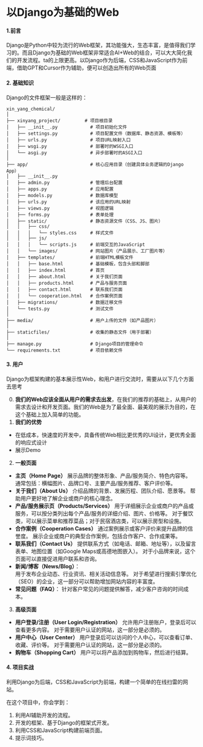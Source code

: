 # 以Django为基础的Web

#### 1.前言
Django是Python中较为流行的Web框架，其功能强大，生态丰富，是值得我们学习的。而且Django为基础的Web框架非常适合AI+Web的结合，可以大大简化我们的开发流程。ta的上限更高。以Django作为后端，CSS和JavaScript作为前端，借助GPT和Cursor作为辅助，便可以创造出所有的Web页面

#### 2. 基础知识
Django的文件框架一般是这样的：
```
xin_yang_chemical/
│
├── xinyang_project/         # 项目根目录
│   ├── __init__.py            # 项目初始化文件
│   ├── settings.py            # 项目配置文件（数据库、静态资源、模板等）
│   ├── urls.py                # 项目URL映射入口
│   ├── wsgi.py                # 部署时的WSGI入口
│   └── asgi.py                # 异步部署时的ASGI入口
│
├── app/                       # 核心应用目录（创建具体业务逻辑的Django App）
│   ├── __init__.py
│   ├── admin.py               # 管理后台配置
│   ├── apps.py                # 应用配置
│   ├── models.py              # 数据库模型
│   ├── urls.py                # 该应用的URL映射
│   ├── views.py               # 视图逻辑
│   ├── forms.py               # 表单处理
│   ├── static/                # 静态资源文件（CSS、JS、图片）
│   │   ├── css/
│   │   │   └── styles.css     # 样式文件
│   │   ├── js/
│   │   │   └── scripts.js     # 前端交互的JavaScript
│   │   └── images/            # 网站图片（产品展示、工厂图片等）
│   ├── templates/             # 前端HTML模板文件
│   │   ├── base.html          # 基础模板，包含头部和脚部
│   │   ├── index.html         # 首页
│   │   ├── about.html         # 关于我们页面
│   │   ├── products.html      # 产品与服务页面
│   │   ├── contact.html       # 联系我们页面
│   │   └── cooperation.html   # 合作案例页面
│   ├── migrations/            # 数据迁移文件
│   └── tests.py               # 测试文件
│
├── media/                     # 用户上传的文件（如产品图片）
│
├── staticfiles/               # 收集的静态文件（用于部署）
│
├── manage.py                  # Django项目的管理命令
└── requirements.txt           # 项目依赖文件
```
#### 3. 用户
Django为框架构建的基本展示性Web，和用户进行交流时，需要从以下几个方面去思考

0. **我们的Web应该全面从用户的需求去出发**，在我们的推荐的基础上，从用户的需求去设计和开发页面。我们的Web是为了最全面、最美观的展示为目的，在这个基础上加入简单的功能。
1. **我们的优势**
- 在低成本，快速度的开发中，具备传统Web相比更优秀的UI设计，更优秀全面的响应式设计
- 展示Demo
2. **一般页面**
- **主页（Home Page）**
    展示品牌的整体形象、产品/服务简介、特色内容等。
    通常包括：横幅图片、品牌口号、主要产品/服务推荐、客户评价等。
- **关于我们（About Us）**
    介绍品牌的背景、发展历程、团队介绍、愿景等。
    帮助用户更好地了解企业或商户的核心理念。
- **产品/服务展示页（Products/Services）**
    用于详细展示企业或商户的产品或服务，可以按分类列出每个产品/服务的详细介绍、图片、价格等。
    对于餐饮类，可以展示菜单和推荐菜品；对于民宿酒店类，可以展示房型和设施。
- **合作案例（Cooperation Cases）**
    通过案例展示或客户评价来提升品牌的信誉度。
    展示企业或商户的典型合作案例，包括合作客户、合作成果等。
- **联系我们（Contact Us）**
    提供联系方式（如电话、邮箱、地址等），以及留言表单、地图位置（如Google Maps或高德地图嵌入）。
    对于小品牌来说，这个页面可以直接促进用户联系和咨询。
- **新闻/博客（News/Blog）**：  
    用于发布企业动态、行业资讯、相关活动信息等。
    对于希望进行搜索引擎优化（SEO）的企业，这一部分可以帮助增加网站内容的丰富度。
- **常见问题（FAQ）**：
    针对客户常见的问题提供解答，减少客户咨询的时间成本。

3. **高级页面**
- **用户登录/注册（User Login/Registration）**
    允许用户注册账户，登录后可以查看更多内容。
    对于需要用户认证的网站，这一部分是必须的。
- **用户中心（User Center）**
    用户登录后可以访问的个人中心，可以查看订单、收藏、评价等。
    对于需要用户认证的网站，这一部分是必须的。
- **购物车（Shopping Cart）**
    用户可以将产品添加到购物车，然后进行结算。

#### 4. 项目实战
利用Django为后端，CSS和JavaScript为前端，构建一个简单的在线扫雷的网站。

在这个项目中，你会学到：
1. 利用AI辅助开发的流程。
2. 开发的框架、基于Django的框架式开发。
3. 利用CSS和JavaScript构建前端页面。
4. 提示词技巧。
